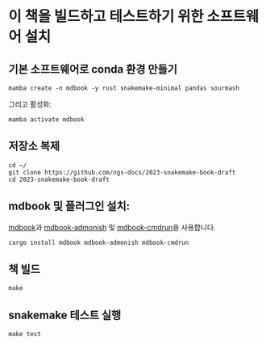 # 이 책을 빌드하고 테스트하기 위한 소프트웨어 설치

## 기본 소프트웨어로 conda 환경 만들기

```
mamba create -n mdbook -y rust snakemake-minimal pandas sourmash
```

그리고 활성화:
```
mamba activate mdbook
```

## 저장소 복제

```
cd ~/
git clone https://github.com/ngs-docs/2023-snakemake-book-draft
cd 2023-snakemake-book-draft
```

## mdbook 및 플러그인 설치:

[mdbook](https://github.com/rust-lang/mdBook)과 [mdbook-admonish](https://github.com/tommilligan/mdbook-admonish) 및 [mdbook-cmdrun](https://crates.io/crates/mdbook-cmdrun)을 사용합니다.

```
cargo install mdbook mdbook-admonish mdbook-cmdrun
```

## 책 빌드

```
make
```

## snakemake 테스트 실행

```
make test
```
